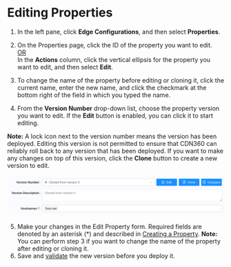 
# Editing Properties

1. In the left pane, click **Edge Configurations**, and then select **Properties**.

2. On the Properties page, click the ID of the property you want to edit. 
   <br><U>OR </u></br>
  In the **Actions** column, click the vertical ellipsis for the property you want to edit, and then select **Edit**.

3. To change the name of the property before editing or cloning it, click the current name, enter the new name, and click the checkmark at the bottom right of the field in which you typed the name.
   
4. From the **Version Number** drop-down list, choose the property version you want to edit. If the **Edit** button is enabled, you can click it to start editing.

**Note:** A lock icon next to the version number means the version has been deployed. Editing this version is not permitted to ensure that CDN360 can reliably roll back to any version that has been deployed. If you want to make any changes on top of this version, click the **Clone** button to create a new version to edit.

<p align="center"><img src="/docs/resources/images/edge-configurations/property-versions.png" alt="Upload Certificate Version" width="700"></p>

5. Make your changes in the Edit Property form. Required fields are denoted by an asterisk (\*) and described in [Creating a Property](</docs/portal/edge-configurations/creating-property.md>).
**Note:** You can perform step 3 if you want to change the name of the property after editing or cloning it.
6. Save and [validate](</docs/portal/tasks/validations.md>) the new version before you deploy it.
